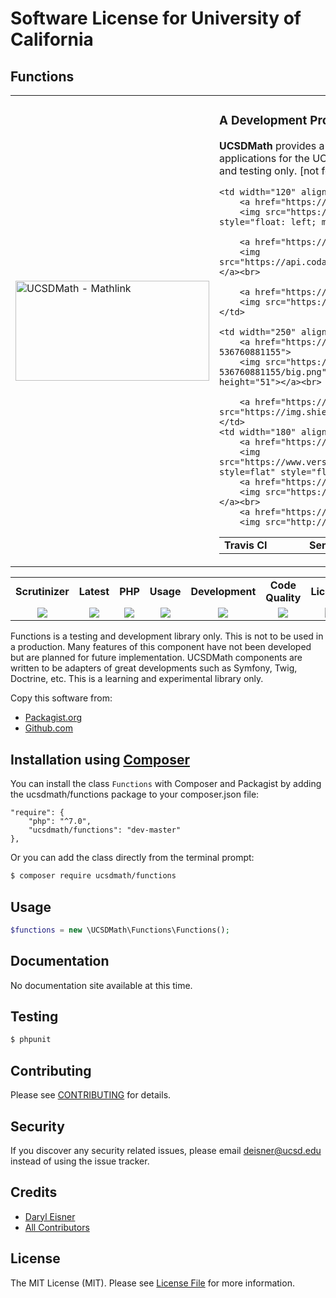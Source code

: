 # Software License for University of California


## Functions

<table border="0">
  <tr>
    <td width="310"><img height="160" width="310"alt="UCSDMath - Mathlink" src="https://github.com/ucsdmath/Testing/blob/master/ucsdmath-logo.png"></td>
    <td><h3>A Development Project in PHP</h3><p><strong>UCSDMath</strong> provides a testing framework for general internal Intranet software applications for the UCSD, Department of Mathematics. This is used for development and testing only. [not for production]</p>

<table width="550"><tr><td width="120"><b>Travis CI</b></td><td width="250"><b>SensioLabs</b></td><td width="180"><b>Dependencies</b></td></tr><tr>

    <td width="120" align="center">
        <a href="https://travis-ci.org/ucsdmath/Functions">
        <img src="https://travis-ci.org/ucsdmath/Functions.svg?branch=master" style="float: left; margin: 0px 0px 10px 10px;"></a><br>

        <a href="https://www.codacy.com/app/ucsdmath-project/Functions">
        <img src="https://api.codacy.com/project/badge/Grade/3b1affdfe98543f585222970a688f687"></a><br>

        <a href="https://scrutinizer-ci.com/g/ucsdmath/Functions/?branch=master">
        <img src="https://img.shields.io/scrutinizer/g/ucsdmath/Functions.svg"></a>
    </td>

    <td width="250" align="center">
        <a href="https://insight.sensiolabs.com/projects/62092d2f-16ed-43d7-b737-536760881155">
        <img src="https://insight.sensiolabs.com/projects/62092d2f-16ed-43d7-b737-536760881155/big.png" style="float: right; margin: 0px 0px 10px 10px;" width="212" height="51"></a><br>

        <a href="https://travis-ci.org/ucsdmath/Functions"><img src="https://img.shields.io/badge/PHP-%207.1%20Tested%20-33cc33.svg"></a>
    </td>
    <td width="180" align="center">
        <a href="https://www.versioneye.com/user/projects/577fba3c5bb13900493de603">
        <img src="https://www.versioneye.com/user/projects/577fba3c5bb13900493de603/badge.png?style=flat" style="float:left;margin:0px 0px 10px 10px;"></a><br>
        <a href="https://codeclimate.com/github/ucsdmath/Functions">
        <img src="https://codeclimate.com/github/ucsdmath/Functions/badges/gpa.svg"></a><br>
        <a href="https://travis-ci.org/ucsdmath/Functions">
        <img src="http://php7ready.timesplinter.ch/ucsdmath/Functions/badge.svg"></a>
</td></tr></table></td></tr></table>
<table width="890"><tr>
    <td width="116" align="center"><b>Scrutinizer</b></td>
    <td width="122" align="center"><b>Latest</b></td>
    <td width="108" align="center"><b>PHP</b></td>
    <td width="150" align="center"><b>Usage</b></td>
    <td width="142" align="center"><b>Development</b></td>
    <td width="142" align="center"><b>Code Quality</b></td>
    <td width="110" align="center"><b>License</b></td>
</tr>
<tr>
    <td valign="top" width="116" align="center">
        <a href="https://scrutinizer-ci.com/g/ucsdmath/Functions/build-status/master">
        <img src="https://scrutinizer-ci.com/g/ucsdmath/Functions/badges/build.png?b=master"></a></td>
    <td valign="top" width="122" align="center">
        <a href="https://packagist.org/packages/ucsdmath/Functions">
        <img src="https://poser.pugx.org/ucsdmath/Functions/v/stable"></a></td>
    <td valign="top" width="108" align="center">
        <a href="https://php.net/">
        <img src="https://img.shields.io/badge/php-%3E%3D%207.0-8892BF.svg"></a></td>
    <td valign="top" width="150" align="center">
        <a href="https://packagist.org/packages/ucsdmath/Functions">
        <img src="https://poser.pugx.org/ucsdmath/Functions/downloads"></a></td>
    <td valign="top" width="142" align="center">
        <a href="https://packagist.org/packages/ucsdmath/Functions">
        <img src="https://poser.pugx.org/ucsdmath/Functions/v/unstable"></a></td>
    <td valign="top" width="142" align="center">
        <a href="https://scrutinizer-ci.com/g/ucsdmath/Functions/?branch=master">
        <img src="https://scrutinizer-ci.com/g/ucsdmath/Functions/badges/quality-score.png?b=master"></a></td>
    <td valign="top" width="110" align="center">
        <a href="https://packagist.org/packages/ucsdmath/Functions">
        <img src="https://poser.pugx.org/ucsdmath/Functions/license"></a></td>
</tr></table>

Functions is a testing and development library only. This is not to be used in a production.
Many features of this component have not been developed but are planned for future implementation.  UCSDMath components are written to be adapters of great developments such as Symfony, Twig, Doctrine, etc. This is a learning and experimental library only.

Copy this software from:
- [Packagist.org](https://packagist.org/packages/ucsdmath/Functions)
- [Github.com](https://github.com/ucsdmath/Functions)

## Installation using [Composer](http://getcomposer.org/)
You can install the class ```Functions``` with Composer and Packagist by
adding the ucsdmath/functions package to your composer.json file:

```
"require": {
    "php": "^7.0",
    "ucsdmath/functions": "dev-master"
},
```
Or you can add the class directly from the terminal prompt:

```bash
$ composer require ucsdmath/functions
```

## Usage

``` php
$functions = new \UCSDMath\Functions\Functions();
```

## Documentation

No documentation site available at this time.
<!-- [Check out the documentation](http://math.ucsd.edu/~deisner/documentation/Functions/) -->

## Testing

``` bash
$ phpunit
```

## Contributing

Please see [CONTRIBUTING](CONTRIBUTING.md) for details.

## Security

If you discover any security related issues, please email deisner@ucsd.edu instead of using the issue tracker.

## Credits

- [Daryl Eisner](https://github.com/UCSDMath)
- [All Contributors](../../contributors)

## License

The MIT License (MIT). Please see [License File](LICENSE) for more information.
